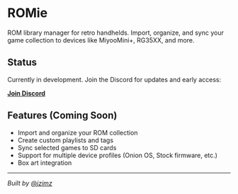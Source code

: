 # ROMie

ROM library manager for retro handhelds. Import, organize, and sync your game collection to devices like MiyooMini+, RG35XX, and more.

## Status

Currently in development. Join the Discord for updates and early access:

**[Join Discord](https://discord.gg/ZmhHgEfAsD)**

## Features (Coming Soon)

- Import and organize your ROM collection
- Create custom playlists and tags
- Sync selected games to SD cards
- Support for multiple device profiles (Onion OS, Stock firmware, etc.)
- Box art integration

---

*Built by [@jzimz](https://github.com/jzimz)*
